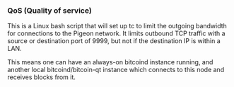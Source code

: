 ### QoS (Quality of service) ###

This is a Linux bash script that will set up tc to limit the outgoing bandwidth for connections to the Pigeon network. It limits outbound TCP traffic with a source or destination port of 9999, but not if the destination IP is within a LAN.

This means one can have an always-on bitcoind instance running, and another local bitcoind/bitcoin-qt instance which connects to this node and receives blocks from it.
